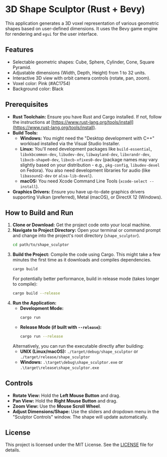 # 3D Shape Sculptor (Rust + Bevy)

This application generates a 3D voxel representation of various geometric shapes based on user-defined dimensions. It uses the Bevy game engine for rendering and `egui` for the user interface.

## Features

* Selectable geometric shapes: Cube, Sphere, Cylinder, Cone, Square Pyramid.
* Adjustable dimensions (Width, Depth, Height) from 1 to 32 units.
* Interactive 3D view with orbit camera controls (rotate, pan, zoom).
* Voxel color: Pink (#AC1754)
* Background color: Black

## Prerequisites

* **Rust Toolchain:** Ensure you have Rust and Cargo installed. If not, follow the instructions at [https://www.rust-lang.org/tools/install](https://www.rust-lang.org/tools/install).
* **Build Tools:**
    * **Windows:** You might need the "Desktop development with C++" workload installed via the Visual Studio Installer.
    * **Linux:** You'll need development packages like `build-essential`, `libxkbcommon-dev`, `libudev-dev`, `libwayland-dev`, `libxrandr-dev`, `libxcb-shape0-dev`, `libxcb-xfixes0-dev` (package names may vary slightly based on your distribution - e.g., `pkg-config`, `libudev-devel` on Fedora). You also need development libraries for audio (like `libasound2-dev` or `alsa-lib-devel`).
    * **macOS:** You need Xcode Command Line Tools (`xcode-select --install`).
* **Graphics Drivers:** Ensure you have up-to-date graphics drivers supporting Vulkan (preferred), Metal (macOS), or DirectX 12 (Windows).

## How to Build and Run

1.  **Clone or Download:** Get the project code onto your local machine.
2.  **Navigate to Project Directory:** Open your terminal or command prompt and change into the project's root directory (`shape_sculptor`).
    ```bash
    cd path/to/shape_sculptor
    ```
3.  **Build the Project:** Compile the code using Cargo. This might take a few minutes the first time as it downloads and compiles dependencies.
    ```bash
    cargo build
    ```
    For potentially better performance, build in release mode (takes longer to compile):
    ```bash
    cargo build --release
    ```
4.  **Run the Application:**
    * **Development Mode:**
        ```bash
        cargo run
        ```
    * **Release Mode (if built with `--release`):**
        ```bash
        cargo run --release
        ```
    Alternatively, you can run the executable directly after building:
    * **UNIX (Linux/macOS):** `./target/debug/shape_sculptor` or `./target/release/shape_sculptor`
    * **Windows:** `.\target\debug\shape_sculptor.exe` or `.\target\release\shape_sculptor.exe`

## Controls

* **Rotate View:** Hold the **Left Mouse Button** and drag.
* **Pan View:** Hold the **Right Mouse Button** and drag.
* **Zoom View:** Use the **Mouse Scroll Wheel**.
* **Adjust Dimensions/Shape:** Use the sliders and dropdown menu in the "Sculptor Controls" window. The shape will update automatically.

## License

This project is licensed under the MIT License. See the [LICENSE](LICENSE) file for details.
